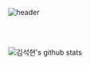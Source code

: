 ![header](https://capsule-render.vercel.app/api?type=shark&color=auto&height=200&section=header&text=Welcome!&fontSize=90&animation=twinkling)

<br/>
<br/>

![김석현's github stats](https://github-readme-stats.vercel.app/api?username=kimtjrgus&show_icons=true)
